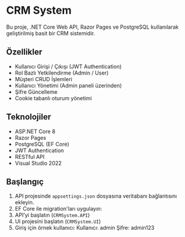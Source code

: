 # CRM System

Bu proje, .NET Core Web API, Razor Pages ve PostgreSQL kullanılarak geliştirilmiş basit bir CRM sistemidir.

## Özellikler

- Kullanıcı Girişi / Çıkışı (JWT Authentication)
- Rol Bazlı Yetkilendirme (Admin / User)
- Müşteri CRUD İşlemleri
- Kullanıcı Yönetimi (Admin paneli üzerinden)
- Şifre Güncelleme
- Cookie tabanlı oturum yönetimi

## Teknolojiler

- ASP.NET Core 8
- Razor Pages
- PostgreSQL (EF Core)
- JWT Authentication
- RESTful API
- Visual Studio 2022

## Başlangıç

1. API projesinde `appsettings.json` dosyasına veritabanı bağlantısını ekleyin.
2. EF Core ile migration'ları uygulayın:
3. API’yi başlatın (`CRMSystem.API`)
4. UI projesini başlatın (`CRMSystem.UI`)
5. Giriş için örnek kullanıcı:
Kullanıcı: admin
Şifre: admin123
